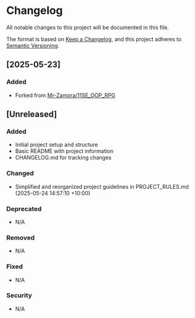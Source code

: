 # Changelog

All notable changes to this project will be documented in this file.

The format is based on [Keep a Changelog](https://keepachangelog.com/en/1.0.0/),
and this project adheres to [Semantic Versioning](https://semver.org/spec/v2.0.0.html).

## [2025-05-23]

### Added
- Forked from [Mr-Zamora/11SE_OOP_RPG](https://github.com/Mr-Zamora/11SE_OOP_RPG.git)

## [Unreleased]

### Added
- Initial project setup and structure
- Basic README with project information
- CHANGELOG.md for tracking changes

### Changed
- Simplified and reorganized project guidelines in PROJECT_RULES.md (2025-05-24 14:57:10 +10:00)

### Deprecated
- N/A

### Removed
- N/A

### Fixed
- N/A

### Security
- N/A
